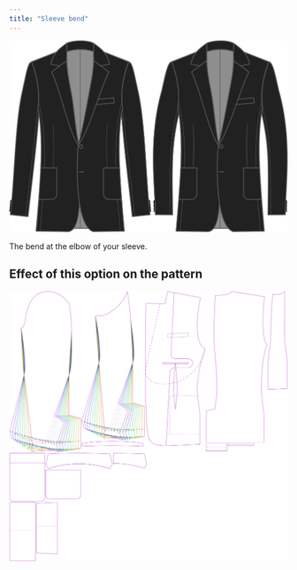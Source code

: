 ```yaml
---
title: "Sleeve bend"
---
```


![Sleeve bend](sleevebend.svg)

The bend at the elbow of your sleeve.

## Effect of this option on the pattern

![This image shows the effect of this option by superimposing several variants that have a different value for this option](jaeger_sleevebend_sample.svg "Effect of this option on the pattern")

